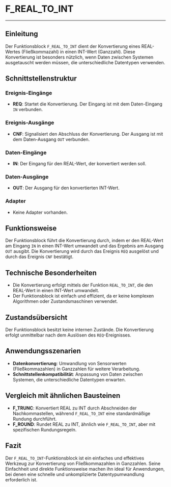 # F_REAL_TO_INT

* * * * * * * * * *
## Einleitung
Der Funktionsblock `F_REAL_TO_INT` dient der Konvertierung eines REAL-Wertes (Fließkommazahl) in einen INT-Wert (Ganzzahl). Diese Konvertierung ist besonders nützlich, wenn Daten zwischen Systemen ausgetauscht werden müssen, die unterschiedliche Datentypen verwenden.

## Schnittstellenstruktur
### **Ereignis-Eingänge**
- **REQ**: Startet die Konvertierung. Der Eingang ist mit dem Daten-Eingang `IN` verbunden.

### **Ereignis-Ausgänge**
- **CNF**: Signalisiert den Abschluss der Konvertierung. Der Ausgang ist mit dem Daten-Ausgang `OUT` verbunden.

### **Daten-Eingänge**
- **IN**: Der Eingang für den REAL-Wert, der konvertiert werden soll.

### **Daten-Ausgänge**
- **OUT**: Der Ausgang für den konvertierten INT-Wert.

### **Adapter**
- Keine Adapter vorhanden.

## Funktionsweise
Der Funktionsblock führt die Konvertierung durch, indem er den REAL-Wert am Eingang `IN` in einen INT-Wert umwandelt und das Ergebnis am Ausgang `OUT` ausgibt. Die Konvertierung wird durch das Ereignis `REQ` ausgelöst und durch das Ereignis `CNF` bestätigt.

## Technische Besonderheiten
- Die Konvertierung erfolgt mittels der Funktion `REAL_TO_INT`, die den REAL-Wert in einen INT-Wert umwandelt.
- Der Funktionsblock ist einfach und effizient, da er keine komplexen Algorithmen oder Zustandsmaschinen verwendet.

## Zustandsübersicht
Der Funktionsblock besitzt keine internen Zustände. Die Konvertierung erfolgt unmittelbar nach dem Auslösen des `REQ`-Ereignisses.

## Anwendungsszenarien
- **Datenkonvertierung**: Umwandlung von Sensorwerten (Fließkommazahlen) in Ganzzahlen für weitere Verarbeitung.
- **Schnittstellenkompatibilität**: Anpassung von Daten zwischen Systemen, die unterschiedliche Datentypen erwarten.

## Vergleich mit ähnlichen Bausteinen
- **F_TRUNC**: Konvertiert REAL zu INT durch Abschneiden der Nachkommastellen, während `F_REAL_TO_INT` eine standardmäßige Rundung durchführt.
- **F_ROUND**: Rundet REAL zu INT, ähnlich wie `F_REAL_TO_INT`, aber mit spezifischen Rundungsregeln.

## Fazit
Der `F_REAL_TO_INT`-Funktionsblock ist ein einfaches und effektives Werkzeug zur Konvertierung von Fließkommazahlen in Ganzzahlen. Seine Einfachheit und direkte Funktionsweise machen ihn ideal für Anwendungen, bei denen eine schnelle und unkomplizierte Datentypumwandlung erforderlich ist.